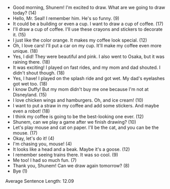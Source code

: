 - Good morning, Shunem! I'm excited to draw. What are we going to draw today? (14)
- Hello, Mr. Seal! I remember him. He's so funny. (9)
- It could be a building or even a cup. I want to draw a cup of coffee. (17)
- I'll draw a cup of coffee. I'll use these crayons and stickers to decorate it. (15)
- I just like the color orange. It makes my coffee look special. (12)
- Oh, I love cars! I'll put a car on my cup. It'll make my coffee even more unique. (18)
- Yes, I did! They were beautiful and pink. I also went to Osaka, but it was raining there. (18)
- It was exciting! I played on fast rides, and my mom and dad shouted. I didn't shout though. (18)
- Yes, I have! I played on the splash ride and got wet. My dad's eyelashes got wet too. (18)
- I know Duffy! But my mom didn't buy me one because I'm not at Disneyland. (15)
- I love chicken wings and hamburgers. Oh, and ice cream! (10)
- I want to put a straw in my coffee and add some stickers. And maybe even a robot! (18)
- I think my coffee is going to be the best-looking one ever. (12)
- Shunem, can we play a game after we finish drawing? (10)
- Let's play mouse and cat on paper. I'll be the cat, and you can be the mouse. (17)
- Okay, let's do it! (4)
- I'm chasing you, mouse! (4)
- It looks like a head and a beak. Maybe it's a goose. (12)
- I remember seeing trains there. It was so cool. (9)
- Me too! I had so much fun. (7)
- Thank you, Shunem! Can we draw again tomorrow? (8)
- Bye (1)

Average Sentence Length: 12.09
